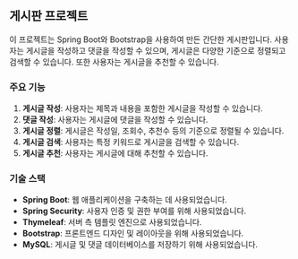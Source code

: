 ## 게시판 프로젝트

이 프로젝트는 Spring Boot와 Bootstrap을 사용하여 만든 간단한 게시판입니다. 사용자는 게시글을 작성하고 댓글을 작성할 수 있으며, 게시글은 다양한 기준으로 정렬되고 검색할 수 있습니다. 또한 사용자는 게시글을 추천할 수 있습니다.

### 주요 기능

1. **게시글 작성**: 사용자는 제목과 내용을 포함한 게시글을 작성할 수 있습니다.
2. **댓글 작성**: 사용자는 게시글에 댓글을 작성할 수 있습니다.
3. **게시글 정렬**: 게시글은 작성일, 조회수, 추천수 등의 기준으로 정렬될 수 있습니다.
4. **게시글 검색**: 사용자는 특정 키워드로 게시글을 검색할 수 있습니다.
5. **게시글 추천**: 사용자는 게시글에 대해 추천할 수 있습니다.

### 기술 스택

- **Spring Boot**: 웹 애플리케이션을 구축하는 데 사용되었습니다.
- **Spring Security**: 사용자 인증 및 권한 부여를 위해 사용되었습니다.
- **Thymeleaf**: 서버 측 템플릿 엔진으로 사용되었습니다.
- **Bootstrap**: 프론트엔드 디자인 및 레이아웃을 위해 사용되었습니다.
- **MySQL**: 게시글 및 댓글 데이터베이스를 저장하기 위해 사용되었습니다.
